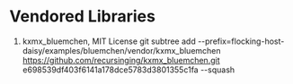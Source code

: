 # Vendored Libraries

1. kxmx_bluemchen, MIT License
git subtree add --prefix=flocking-host-daisy/examples/bluemchen/vendor/kxmx_bluemchen https://github.com/recursinging/kxmx_bluemchen.git e698539df403f6141a178dce5783d3801355c1fa --squash
